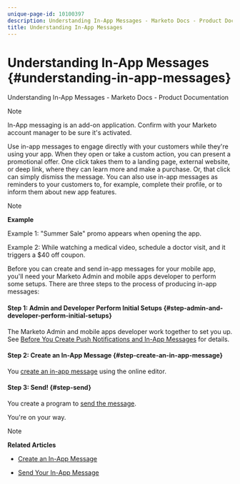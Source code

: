 ```yaml
---
unique-page-id: 10100397
description: Understanding In-App Messages - Marketo Docs - Product Documentation
title: Understanding In-App Messages
---
```


# Understanding In-App Messages {#understanding-in-app-messages}

Understanding In-App Messages - Marketo Docs - Product Documentation

>[!NOTE]
>
>In-App messaging is an add-on application. Confirm with your Marketo account manager to be sure it's activated.

Use in-app messages to engage directly with your customers while they're using your app. When they open or take a custom action, you can present a promotional offer. One click takes them to a landing page, external website, or deep link, where they can learn more and make a purchase. Or, that click can simply dismiss the message.  You can also use in-app messages as reminders to your customers to, for example, complete their profile, or to inform them about new app features.

>[!NOTE]
>
>**Example**
>
>Example 1: "Summer Sale" promo appears when opening the app.
>
>Example 2: While watching a medical video, schedule a doctor visit, and it triggers a $40 off coupon.

Before you can create and send in-app messages for your mobile app, you'll need your Marketo Admin and mobile apps developer to perform some setups.  There are three steps to the process of producing in-app messages:

#### Step 1: Admin and Developer Perform Initial Setups {#step-admin-and-developer-perform-initial-setups}

The Marketo Admin and mobile apps developer work together to set you up. See [Before You Create Push Notifications and In-App Messages](../../../product-docs/mobile-marketing/admin-mobile-marketing/before-you-create-push-notifications-and-in-app-messages.md) for details.

#### Step 2: Create an In-App Message {#step-create-an-in-app-message}

You [create an in-app message](create-an-in-app-message.md) using the online editor.

#### Step 3: Send! {#step-send}

You create a program to [send the message](send-your-in-app-message.md).

You're on your way.

>[!NOTE]
>
>**Related Articles**
>
>* [Create an In-App Message](create-an-in-app-message.md)
>
>* [Send Your In-App Message](send-your-in-app-message.md)
>

